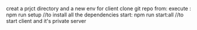 creat a prjct directory and a new env for client
clone git repo from:
execute : npm run setup //to install all the dependencies
start: npm run start:all //to start client and it's private server
